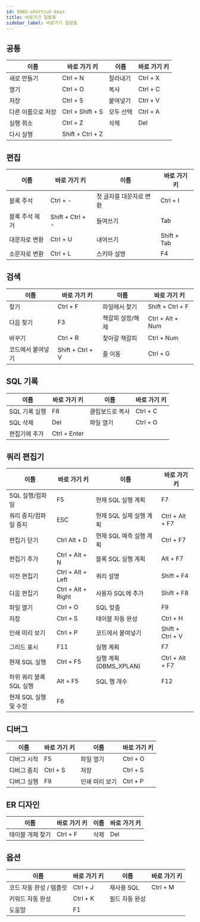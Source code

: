 ```yaml
---
id: 9902-shortcut-keys
title: 바로가기 일람표
sidebar_label: 바로가기 일람표
---
```


## 공통
| 이름         | 바로 가기 키          | 이름    | 바로 가기 키  |
| ---------- | ---------------- | ----- | -------- |
| 새로 만들기     | Ctrl + N         | 잘라내기  | Ctrl + X |
| 열기         | Ctrl + O         | 복사    | Ctrl + C |
| 저장         | Ctrl + S         | 붙여넣기  | Ctrl + V |
| 다른 이름으로 저장 | Ctrl + Shift + S | 모두 선택 | Ctrl + A |
| 실행 취소      | Ctrl + Z         | 삭제    | Del      |
| 다시 실행      | Shift + Ctrl + Z |       |          |

## 편집
| 이름       | 바로 가기 키          | 이름            | 바로 가기 키     |
| -------- | ---------------- | ------------- | ----------- |
| 블록 주석    | Ctrl + -         | 첫 글자를 대문자로 변환 | Ctrl + I    |
| 블록 주석 제거 | Shift + Ctrl + - | 들여쓰기          | Tab         |
| 대문자로 변환  | Ctrl + U         | 내어쓰기          | Shift + Tab |
| 소문자로 변환  | Ctrl + L         | 스키마 설명        | F4          |

## 검색
| 이름        | 바로 가기 키          | 이름        | 바로 가기 키          |
| --------- | ---------------- | --------- | ---------------- |
| 찾기        | Ctrl + F         | 파일에서 찾기   | Shift + Ctrl + F |
| 다음 찾기     | F3               | 책갈피 설정/해제 | Ctrl + Alt + Num |
| 바꾸기       | Ctrl + R         | 찾아갈 책갈피   | Ctrl + Num       |
| 코드에서 붙여넣기 | Shift + Ctrl + V | 줄 이동      | Ctrl + G         |

## SQL 기록
| 이름        | 바로 가기 키      | 이름       | 바로 가기 키  |
| --------- | ------------ | -------- | -------- |
| SQL 기록 실행 | F8           | 클립보드로 복사 | Ctrl + C |
| SQL 삭제    | Del          | 파일 열기    | Ctrl + O |
| 편집기에 추가   | Ctrl + Enter |          |          |

## 쿼리 편집기
| 이름              | 바로 가기 키            | 이름                 | 바로 가기 키          |
| --------------- | ------------------ | ------------------ | ---------------- |
| SQL 실행/컴파일      | F5                 | 현재 SQL 실행 계획       | F7               |
| 쿼리 중지/컴파일 중지    | ESC                | 현재 SQL 실제 실행 계획    | Ctrl + Alt + F7  |
| 편집기 닫기          | Ctrl Alt + D       | 현재 SQL 예측 실행 계획    | Ctrl + F7        |
| 편집기 추가          | Ctrl + Alt + N     | 블록 SQL 실행 계획       | Alt + F7         |
| 이전 편집기          | Ctrl + Alt + Left  | 쿼리 설명              | Shift + F4       |
| 다음 편집기          | Ctrl + Alt + Right | 사용자 SQL에 추가        | Shift + F8       |
| 파일 열기           | Ctrl + O           | SQL 맞춤             | F9               |
| 저장              | Ctrl + S           | 테이블 자동 완성          | Ctrl + H         |
| 인쇄 미리 보기        | Ctrl + P           | 코드에서 붙여넣기          | Shift + Ctrl + V |
| 그리드 표시          | F11                | 실행 계획              | F7               |
| 현재 SQL 실행       | Ctrl + F5          | 실행 계획 (DBMS_XPLAN) | Ctrl + Alt + F7  |
| 하위 쿼리 블록 SQL 실행 | Alt + F5           | SQL 행 개수           | F12              |
| 현재 SQL 실행 및 수정  | F6                 |                    |                  |

## 디버그
| 이름     | 바로 가기 키  | 이름       | 바로 가기 키  |
| ------ | -------- | -------- | -------- |
| 디버그 시작 | F5       | 파일 열기    | Ctrl + O |
| 디버그 중지 | Ctrl + S | 저장       | Ctrl + S |
| 디버그 실행 | F9       | 인쇄 미리 보기 | Ctrl + P |

## ER 디자인
| 이름        | 바로 가기 키  | 이름  | 바로 가기 키 |
| --------- | -------- | --- | ------- |
| 테이블 개체 찾기 | Ctrl + F | 삭제  | Del     |

## 옵션
| 이름             | 바로 가기 키  | 이름       | 바로 가기 키  |
| -------------- | -------- | -------- | -------- |
| 코드 자동 완성 / 템플릿 | Ctrl + J | 재사용 SQL  | Ctrl + M |
| 키워드 자동 완성      | Ctrl + K | 필드 자동 완성 |          |
| 도움말            | F1       |          |          |
